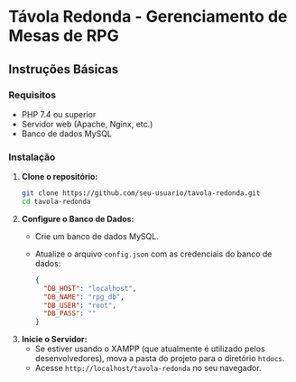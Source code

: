 # Távola Redonda - Gerenciamento de Mesas de RPG

## Instruções Básicas

### Requisitos
- PHP 7.4 ou superior
- Servidor web (Apache, Nginx, etc.)
- Banco de dados MySQL

### Instalação

1. **Clone o repositório:**
   ```sh
   git clone https://github.com/seu-usuario/tavola-redonda.git
   cd tavola-redonda

2. **Configure o Banco de Dados:**
   - Crie um banco de dados MySQL.
   - Atualize o arquivo `config.json` com as credenciais do banco de dados:

     ```json
     {
       "DB_HOST": "localhost",
       "DB_NAME": "rpg_db",
       "DB_USER": "root",
       "DB_PASS": ""
     }
     ```
3. **Inicie o Servidor:**
   - Se estiver usando o XAMPP (que atualmente é utilizado pelos desenvolvedores), mova a pasta do projeto para o diretório `htdocs`.
   - Acesse `http://localhost/tavola-redonda` no seu navegador.
